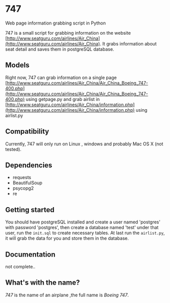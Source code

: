 # 747

Web page information grabbing script in Python

747 is a small script for grabbing information on the website [http://www.seatguru.com/airlines/Air_China](http://www.seatguru.com/airlines/Air_China). It grabs information about seat detail and saves them in postgreSQL database.

## Models

Right now, 747 can grab information on a single page [http://www.seatguru.com/airlines/Air_China/Air_China_Boeing_747-400.php](http://www.seatguru.com/airlines/Air_China/Air_China_Boeing_747-400.php) using getpage.py and grab airlist in [http://www.seatguru.com/airlines/Air_China/information.php](http://www.seatguru.com/airlines/Air_China/information.php) using airlist.py 


## Compatibility

Currently, 747 will only run on Linux , windows and probably Mac OS X (not tested). 

## Dependencies
- requests
- BeautifulSoup      
- psycopg2 
- re

## Getting started
You should have postgreSQL installed and create a user named 'postgres' with password 'postgres', then create a database named 'test' under that user, run the `init.sql` to create necessary tables. At last run the `airlist.py`, it will grab the data for you and store them in the database.

## Documentation
not complete..

## What's with the name?
_747_ is the name of an airplane ,the full name is _Boeing 747_.

